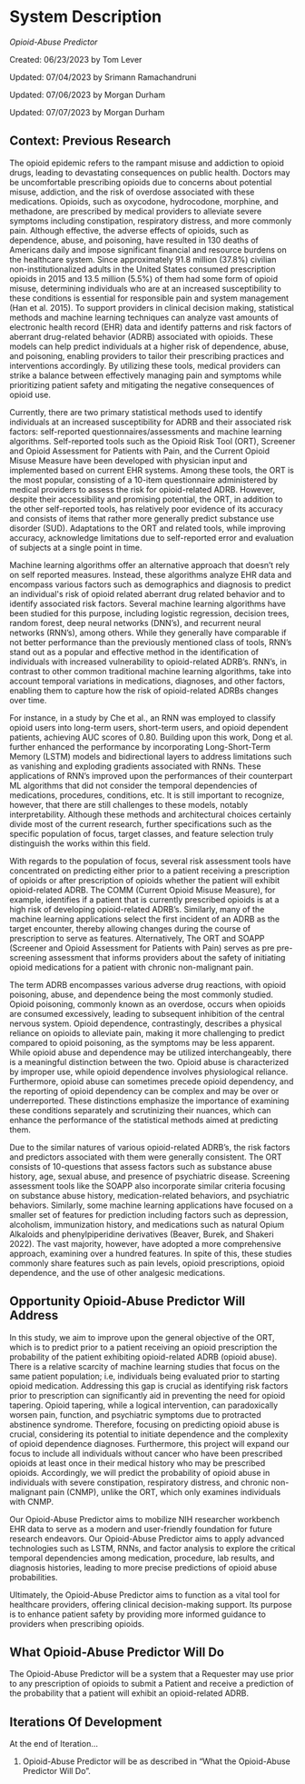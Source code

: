 # System Description

*Opioid-Abuse Predictor*

Created: 06/23/2023 by Tom Lever

Updated: 07/04/2023 by Srimann Ramachandruni

Updated: 07/06/2023 by Morgan Durham

Updated: 07/07/2023 by Morgan Durham 

## Context: Previous Research

The opioid epidemic refers to the rampant misuse and addiction to opioid drugs, leading to devastating consequences on public health. Doctors may be uncomfortable prescribing opioids due to concerns about potential misuse, addiction, and the risk of overdose associated with these medications. Opioids, such as oxycodone, hydrocodone, morphine, and methadone, are prescribed by medical providers to alleviate severe symptoms including constipation, respiratory distress, and more commonly pain. Although effective, the adverse effects of opioids, such as dependence, abuse, and poisoning, have resulted in 130 deaths of Americans daily and impose significant financial and resource burdens on the healthcare system. Since approximately 91.8 million (37.8%) civilian non-institutionalized adults in the United States consumed prescription opioids in 2015 and 13.5 million (5.5%) of them had some form of opioid misuse, determining individuals who are at an increased susceptibility to these conditions is essential for responsible pain and system management (Han et al. 2015). To support providers in clinical decision making, statistical methods and machine learning techniques can analyze vast amounts of electronic health record (EHR) data and identify patterns and risk factors of aberrant drug-related behavior (ADRB) associated with opioids. These models can help predict individuals at a higher risk of dependence, abuse, and poisoning, enabling providers to tailor their prescribing practices and interventions accordingly. By utilizing these tools, medical providers can strike a balance between effectively managing pain and symptoms while prioritizing patient safety and mitigating the negative consequences of opioid use.

Currently, there are two primary statistical methods used to identify individuals at an increased susceptibility for ADRB and their associated risk factors: self-reported questionnaires/assessments and machine learning algorithms. Self-reported tools such as the Opioid Risk Tool (ORT), Screener and Opioid Assessment for Patients with Pain, and the Current Opioid Misuse Measure have been developed with physician input and implemented based on current EHR systems. Among these tools, the ORT is the most popular, consisting of a 10-item questionnaire administered by medical providers to assess the risk for opioid-related ADRB. However, despite their accessibility and promising potential, the ORT, in addition to the other self-reported tools, has relatively poor evidence of its accuracy and consists of items that rather more generally predict substance use disorder (SUD). Adaptations to the ORT and related tools, while improving accuracy, acknowledge limitations due to self-reported error and evaluation of subjects at a single point in time.

Machine learning algorithms offer an alternative approach that doesn’t rely on self reported measures. Instead, these algorithms analyze EHR data and encompass various factors such as demographics and diagnosis to predict an individual's risk of opioid related aberrant drug related behavior and to identify associated risk factors. Several machine learning algorithms have been studied for this purpose, including logistic regression, decision trees, random forest, deep neural networks (DNN’s), and recurrent neural networks (RNN’s), among others. While they generally have comparable if not better performance than the previously mentioned class of tools, RNN’s stand out as a popular and effective method in the identification of individuals with increased vulnerability to opioid-related ADRB’s. RNN’s, in contrast to other common traditional machine learning algorithms, take into account temporal variations in medications, diagnoses, and other factors, enabling them to capture how the risk of opioid-related ADRBs changes over time.

For instance, in a study by Che et al., an RNN was employed to classify opioid users into long-term users, short-term users, and opioid dependent patients, achieving AUC scores of 0.80. Building upon this work, Dong et al. further enhanced the performance by incorporating Long-Short-Term Memory (LSTM) models and bidirectional layers to address limitations such as vanishing and exploding gradients associated with RNNs. These applications of RNN’s improved upon the performances of their counterpart ML algorithms that did not consider the temporal dependencies of medications, procedures, conditions, etc. It is still important to recognize, however, that there are still challenges to these models, notably interpretability. Although these methods and architectural choices certainly divide most of the current research, further specifications such as the specific population of focus, target classes, and feature selection truly distinguish the works within this field. 

With regards to the population of focus, several risk assessment tools have concentrated on predicting either prior to a patient receiving a prescription of opioids or after prescription of opioids whether the patient will exhibit opioid-related ADRB. The COMM (Current Opioid Misuse Measure), for example, identifies if a patient that is currently prescribed opioids is at a high risk of developing opioid-related ADRB’s. Similarly, many of the machine learning applications select the first incident of an ADRB as the target encounter, thereby allowing changes during the course of prescription to serve as features. Alternatively, The ORT and SOAPP (Screener and Opioid Assessment for Patients with Pain) serves as pre pre-screening assessment that informs providers about the safety of initiating opioid medications for a patient with chronic non-malignant pain. 

The term ADRB encompasses various adverse drug reactions, with opioid poisoning, abuse, and dependence being the most commonly studied. Opioid poisoning, commonly known as an overdose, occurs when opioids are consumed excessively, leading to subsequent inhibition of the central nervous system. Opioid dependence, contrastingly, describes a physical reliance on opioids to alleviate pain, making it more challenging to predict compared to opioid poisoning, as the symptoms may be less apparent. While opioid abuse and dependence may be utilized interchangeably, there is a meaningful distinction between the two. Opioid abuse is characterized by improper use, while opioid dependence involves physiological reliance. Furthermore, opioid abuse can sometimes precede opioid dependency, and the reporting of opioid dependency can be complex and may be over or underreported. These distinctions emphasize the importance of examining these conditions separately and scrutinizing their nuances, which can enhance the performance of the statistical methods aimed at predicting them.

Due to the similar natures of various opioid-related ADRB’s, the risk factors and predictors associated with them were generally consistent. The ORT consists of 10-questions that assess factors such as substance abuse history, age, sexual abuse, and presence of psychiatric disease. Screening assessment tools like the SOAPP also incorporate similar criteria focusing on substance abuse history, medication-related behaviors, and psychiatric behaviors. Similarly, some machine learning applications have focused on a smaller set of features for prediction including factors such as depression, alcoholism, immunization history, and medications such as natural Opium Alkaloids and phenylpiperidine derivatives (Beaver, Burek, and Shakeri 2022). The vast majority, however, have adopted a more comprehensive approach, examining over a hundred features. In spite of this, these studies commonly share features such as pain levels, opioid prescriptions, opioid dependence, and the use of other analgesic medications.

## Opportunity Opioid-Abuse Predictor Will Address

In this study, we aim to improve upon the general objective of the ORT, which is to predict prior to a patient receiving an opioid prescription the probability of the patient exhibiting opioid-related ADRB (opioid abuse). There is a relative scarcity of machine learning studies that focus on the same patient population; i.e, individuals being evaluated prior to starting opioid medication. Addressing this gap is crucial as identifying risk factors prior to prescription can significantly aid in preventing the need for opioid tapering. Opioid tapering, while a logical intervention, can paradoxically worsen pain, function, and psychiatric symptoms due to protracted abstinence syndrome. Therefore, focusing on predicting opioid abuse is crucial, considering its potential to initiate dependence and the complexity of opioid dependence diagnoses. Furthermore, this project will expand our focus to include all individuals without cancer who have been prescribed opioids at least once in their medical history who may be prescribed opioids. Accordingly, we will predict the probability of opioid abuse in individuals with severe constipation, respiratory distress, and chronic non-malignant pain (CNMP), unlike the ORT, which only examines individuals with CNMP.

Our Opioid-Abuse Predictor aims to mobilize NIH researcher workbench EHR data to serve as a modern and user-friendly foundation for future research endeavors. Our Opioid-Abuse Predictor aims to apply advanced technologies such as LSTM, RNNs, and factor analysis to explore the critical temporal dependencies among medication, procedure, lab results, and diagnosis histories, leading to more precise predictions of opioid abuse probabilities. 

Ultimately, the Opioid-Abuse Predictor aims to function as a vital tool for healthcare providers, offering clinical decision-making support. Its purpose is to enhance patient safety by providing more informed guidance to providers when prescribing opioids. 

## What Opioid-Abuse Predictor Will Do

The Opioid-Abuse Predictor will be a system that a Requester may use prior to any prescription of opioids to submit a Patient and receive a prediction of the probability that a patient will exhibit an opioid-related ADRB.

## Iterations Of Development
At the end of Iteration…
1. Opioid-Abuse Predictor will be as described in “What the Opioid-Abuse Predictor Will Do”.